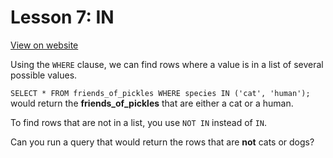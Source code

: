 # Lesson 7: IN

[View on website](https://www.sql-easy.com/in)

Using the `WHERE` clause, we can find rows where a value is in a list of several possible values.

`SELECT * FROM friends_of_pickles WHERE species IN ('cat', 'human');` would return the **friends_of_pickles** that are either a cat or a human.

To find rows that are not in a list, you use `NOT IN` instead of `IN`.

Can you run a query that would return the rows that are **not** cats or dogs?
